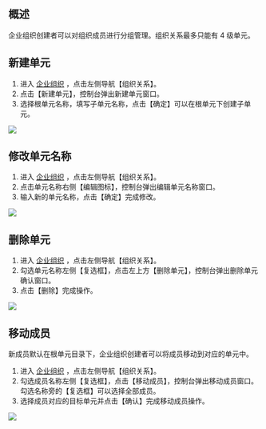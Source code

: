 ## 概述

企业组织创建者可以对组织成员进行分组管理。组织关系最多只能有 4 级单元。

## 新建单元

1. 进入 [企业组织](https://console.cloud.tencent.com/organization) ，点击左侧导航【组织关系】。
2. 点击【新建单元】，控制台弹出新建单元窗口。
3. 选择根单元名称，填写子单元名称，点击【确定】可以在根单元下创建子单元。

![](https://main.qcloudimg.com/raw/5c87dd4b1b86ea3a6d76209763a0c343.png)

## 修改单元名称

1. 进入 [企业组织](https://console.cloud.tencent.com/organization) ，点击左侧导航【组织关系】。
2. 点击单元名称右侧【编辑图标】，控制台弹出编辑单元名称窗口。
3. 输入新的单元名称，点击【确定】完成修改。

![](https://main.qcloudimg.com/raw/5f09ca2c5c9eae2da8514332d5dc8b91.png)

## 删除单元

1. 进入 [企业组织](https://console.cloud.tencent.com/organization) ，点击左侧导航【组织关系】。
2. 勾选单元名称左侧【复选框】，点击左上方【删除单元】，控制台弹出删除单元确认窗口。
3. 点击【删除】完成操作。

![](https://main.qcloudimg.com/raw/4a2e46afa2bc17c48c317ba4e1bd4c98.png)

## 移动成员

新成员默认在根单元目录下，企业组织创建者可以将成员移动到对应的单元中。

1. 进入 [企业组织](https://console.cloud.tencent.com/organization) ，点击左侧导航【组织关系】。
2. 勾选成员名称左侧【复选框】，点击【移动成员】，控制台弹出移动成员窗口。勾选名称旁的【复选框】可以选择全部成员。
3. 选择成员对应的目标单元并点击【确认】完成移动成员操作。

![](https://main.qcloudimg.com/raw/a01e70736d509b4588c8656f4ad42396.png)
